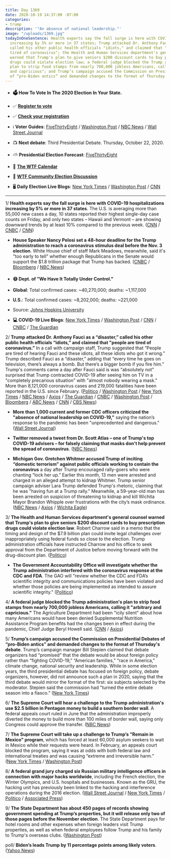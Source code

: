 ```yaml
---
title: Day 1369
date: 2020-10-19 14:37:00 -07:00
categories:
- trump
description: '"An absence of national leadership."'
image: "/uploads/1369.jpg"
todayInOneSentence: Health experts say the fall surge is here with COVID-19 hospitalizations
  increasing by 5% or more in 37 states; Trump attacked Dr. Anthony Fauci as a "disaster,"
  called his other public health officials "idiots," and claimed that "people are
  tired of coronavirus"; the Health and Human Services department's general counsel
  warned that Trump's plan to give seniors $200 discount cards to buy prescription
  drugs could violate election law; a federal judge blocked the Trump administration's
  plan to strip food stamps from nearly 700,000 jobless Americans, calling it "arbitrary
  and capricious"; and Trump’s campaign accused the Commission on Presidential Debates
  of “pro-Biden antics” and demanded changes to the format of Thursday's debate.
---
```


* #### 🗳 How To Vote In The 2020 Election In Your State.

* ✅ **[Register to vote](https://www.vote.org/register-to-vote/)**

* ✅ **[Check your registration](https://www.vote.org/am-i-registered-to-vote/)**

* ℹ️ **Voter Guides**: [FiveThirtyEight](https://projects.fivethirtyeight.com/how-to-vote-2020/) / [Washington Post](https://www.washingtonpost.com/elections/2020/how-to-vote/) / [NBC News](https://www.nbcnews.com/specials/plan-your-vote-state-by-state-guide-voting-by-mail-early-in-person-voting-election/index.html?cid=bc_npd_nn_ms_np-1_200816) / [Wall Street Journal](https://www.wsj.com/articles/how-to-vote-by-mail-in-every-state-11597840923)

* 📺 **Next debate**: Third Presidential Debate. Thursday, October 22, 2020.

* ⛅️ **Presidential Election Forecast**: [FiveThirtyEight](https://projects.fivethirtyeight.com/2020-election-forecast/)

* 📆 **[The WTF Calendar](https://talk.whatthefuckjusthappenedtoday.com/t/the-wtf-event-calendar/5888)**

* 💬 **[WTF Community Election Discussion](https://talk.whatthefuckjusthappenedtoday.com/t/2020-general-election-trump-vs-biden/5758)**

* 🖥 **Daily Election Live Blogs**: [New York Times](https://www.nytimes.com/live/2020/10/19/us/trump-vs-biden?action=click&module=Top%20Stories&pgtype=Homepage) / [Washington Post](https://www.washingtonpost.com/elections/2020/10/19/trump-biden-live-updates/) / [CNN](https://www.cnn.com/politics/live-news/us-election-news-10-19-2020/index.html)

---

1/ **Health experts say the fall surge is here with COVID-19 hospitalizations increasing by 5% or more in 37 states**. The U.S. is averaging more than 55,000 new cases a day, 10 states reported their highest single-day case counts on Friday, and only two states – Hawaii and Vermont – are showing downward trends by at least 10% compared to the previous week. ([CNN](https://www.cnn.com/2020/10/19/health/us-coronavirus-monday/index.html) / [CNBC](https://www.cnbc.com/2020/10/19/coronavirus-hospitalizations-are-growing-in-37-us-states.html) / [CNN](https://www.cnn.com/world/live-news/coronavirus-pandemic-10-19-20-intl/h_d4c07deb3044866fb57399809efbe590))

* **House Speaker Nancy Pelosi set a 48-hour deadline for the Trump administration to reach a coronavirus stimulus deal before the Nov. 3 election**. White House chief of staff Mark Meadows, meanwhile, said it's "too early to tell" whether enough Republicans in the Senate would support the $1.8 trillion package that Trump has backed. ([CNBC](https://www.cnbc.com/2020/10/18/pelosi-sets-48-hour-deadline-to-reach-coronavirus-stimulus-deal-before-election.html) / [Bloomberg](https://www.bloomberg.com/news/articles/2020-10-17/mcconnell-sets-stimulus-votes-in-senate-beginning-tuesday?sref=MIBMEEoj) / [NBC News](https://www.nbcnews.com/politics/congress/trump-aide-meadows-unsure-senate-gop-will-approve-1-8-n1243876))

* #### 😷 Dept. of "We Have It Totally Under Control."

* **Global**: Total confirmed cases: \~40,270,000; deaths: \~1,117,000

* **U.S.**: Total confirmed cases: \~8,202,000; deaths: \~221,000

* Source: [Johns Hopkins University](https://coronavirus.jhu.edu/map.html)

* **💻 COVID-19 Live Blogs**: [New York Times](https://www.nytimes.com/live/2020/10/19/world/covid-coronavirus?action=click&module=Top%20Stories&pgtype=Homepage) / [Washington Post](https://www.washingtonpost.com/nation/2020/10/19/coronavirus-covid-live-updates-us/) / [CNN](https://www.cnn.com/world/live-news/coronavirus-pandemic-10-19-20-intl/index.html) / [CNBC](https://www.cnbc.com/2020/10/19/coronavirus-live-updates.html) / [The Guardian](https://www.theguardian.com/us-news/live/2020/oct/19/donald-trump-joe-biden-coronavirus-covid-19-us-election-live-updates)

2/ **Trump attacked Dr. Anthony Fauci as a “disaster,” called his other public health officials “idiots,” and claimed that "people are tired of coronavirus.”** In a call with campaign staff, Trump suggested that “People are tired of hearing Fauci and these idiots, all these idiots who got it wrong.” Trump described Fauci as a “disaster,” adding that “every time he goes on television, there’s always a bomb. But there’s a bigger bomb if you fire him.” Trump's comments came a day after Fauci said is was “absolutely not" surprised that Trump contracted COVID-19 after seeing him on TV in a "completely precarious situation" with "almost nobody wearing a mask." More than 8,121,000 coronavirus cases and 219,000 fatalities have been reported in the U.S. since February. ([Politico](https://www.politico.com/news/2020/10/19/fauci-trump-wearing-mask-weakness-430114) / [Washington Post](https://www.washingtonpost.com/politics/trump-fauci-campaign-biden/2020/10/19/30b2fe58-1226-11eb-82af-864652063d61_story.html) / [New York Times](https://www.nytimes.com/2020/10/19/us/elections/trump-fauci.html?action=click&module=RelatedLinks&pgtype=Article) / [NBC News](https://www.nbcnews.com/politics/politics-news/fauci-says-he-s-not-surprised-trump-contracted-covid-19-n1243857) / [Axios](https://www.axios.com/trump-calls-fauci-disaster-42428ddc-01e9-44a6-9ff9-55aa4cc5f55f.html) / [The Guardian](https://www.theguardian.com/world/2020/oct/19/trump-fauci-idiot-experts-criticism-coronavirus) / [CNBC](https://www.cnbc.com/2020/10/19/coronavirus-trump-calls-fauci-a-disaster-says-people-are-tired-of-covid.html) / [Washington Post](https://www.washingtonpost.com/nation/2020/10/19/fauci-trump-coronavirus-not-surprised/) / [Bloomberg](https://www.bloomberg.com/news/articles/2020-10-19/trump-complains-about-fauci-but-says-it-d-be-bomb-to-fire-him?sref=MIBMEEoj) / [ABC News](https://abcnews.go.com/Politics/trump-dismisses-pandemic-rips-fauci-disaster-campaign-staff/story?id=73697476) / [CNN](https://www.cnn.com/2020/10/18/politics/fauci-trump-coronavirus/index.html) / [CBS News](https://www.cbsnews.com/news/fauci-no-surprised-trump-covid-19-media-appearances-60-minutes/))

* **More than 1,000 current and former CDC officers criticized the "absence of national leadership on COVID-19,"** saying the nation’s response to the pandemic has been "unprecedented and dangerous." ([Wall Street Journal](https://www.wsj.com/articles/more-than-1-000-current-and-former-cdc-officers-condemn-u-s-covid-19-response-11602884265))

* **Twitter removed a tweet from Dr. Scott Atlas – one of Trump's top COVID-19 advisers – for falsely claiming that masks don't help prevent the spread of coronavirus**. ([NBC News](https://www.nbcnews.com/politics/donald-trump/twitter-removes-tweet-top-trump-covid-adviser-saying-masks-don-n1243841))

* **Michigan Gov. Gretchen Whitmer accused Trump of inciting “domestic terrorism” against public officials working to contain the coronavirus** a day after Trump encouraged rally-goers who were chanting “lock her up.” Earlier this month, 13 men were arrested and charged in an alleged attempt to kidnap Whitmer. Trump senior campaign adviser Lara Trump defended Trump's rhetoric, claiming that he was "having fun at a Trump rally." Meanwhile, a 59-year-old man has been arrested on suspicion of threatening to kidnap and kill Wichita Mayor Brandon Whipple over frustrations with the city’s mask ordinance. ([NBC News](https://www.nbcnews.com/politics/meet-the-press/whitmer-says-trump-continues-encourage-domestic-terrorism-rhetoric-n1243842) / [Axios](https://www.axios.com/lara-trump-gretchen-whitmer-b082c323-b7fc-4e57-974a-92f3982201c1.html) / [Wichita Eagle](https://www.kansas.com/news/politics-government/article246513655.html))

3/ **The Health and Human Services department's general counsel warned that Trump's plan to give seniors $200 discount cards to buy prescription drugs could violate election law**. Robert Charrow said in a memo that the timing and design of the $7.9 billion plan could invite legal challenges over inappropriately using federal funds so close to the election. Trump administration officials have instructed Charrow and his office to seek approval from the Department of Justice before moving forward with the drug-discount plan. ([Politico](https://www.politico.com/news/2020/10/16/hhs-lawyer-trump-drug-cards-election-law-429989))

* **The Government Accountability Office will investigate whether the Trump administration interfered with the coronavirus response at the CDC and FDA**. The GAO will "review whether the CDC and FDA’s scientific integrity and communications policies have been violated and whether those policies are being implemented as intended to assure scientific integrity." ([Politico](https://www.politico.com/news/2020/10/19/government-watchdog-trump-cdc-fda-430175))

4/ **A federal judge blocked the Trump administration's plan to strip food stamps from nearly 700,000 jobless Americans, calling it "arbitrary and capricious."** The Agriculture Department had been "icily silent" about how many Americans would have been denied Supplemental Nutrition Assistance Program benefits had the changes been in effect during the pandemic, Chief Judge Beryl Howell said. ([CNN](https://www.cnn.com/2020/10/18/politics/food-stamps-trump-administration-work-requirements/index.html) / [Axios](https://www.axios.com/judge-blocks-trump-unemployed-food-stamps-plan-0c4dc7c9-f2c1-4162-9f1b-0eb2fb18c7a8.html))

5/ **Trump’s campaign accused the Commission on Presidential Debates of “pro-Biden antics” and demanded changes to the format of Thursday's debate**. Trump’s campaign manager Bill Stepien claimed that debate organizers had “promised” that the debate would be about foreign policy rather than “fighting COVID-19,” “American families,” “race in America,” climate change, national security and leadership. While in some election years, the third presidential debate has focused on foreign policy, debate organizers, however, did not announce such a plan in 2020, saying that the third debate would mirror the format of the first: six subjects selected by the moderator. Stepien said the commission had "turned the entire debate season into a fiasco.” ([New York Times](https://www.nytimes.com/live/2020/10/19/us/trump-vs-biden?action=click&module=Top%20Stories&pgtype=Homepage#trump-who-withdrew-from-the-last-debate-seeks-changes-to-the-next))

6/ **The Supreme Court will hear a challenge to the Trump administration's use $2.5 billion in Pentagon money to build a southern border wall**. A federal appeals court ruled in June that the administration improperly diverted the money to build more than 100 miles of border wall, saying only Congress could approve the transfer. ([NBC News](https://www.nbcnews.com/politics/supreme-court/supreme-court-take-trump-border-wall-spending-asylum-enforcement-n1243870))

7/ **The Supreme Court will take up a challenge to Trump’s "Remain in Mexico" program**, which has forced at least 60,000 asylum seekers to wait in Mexico while their requests were heard. In February, an appeals court blocked the program, saying it was at odds with both federal law and international treaties and was causing “extreme and irreversible harm.” ([New York Times](https://www.nytimes.com/2020/10/19/us/supreme-court-trump-wall-asylum.html) / [Washington Post](https://www.washingtonpost.com/politics/courts_law/supreme-court-remain-in-mexico-border-wall/2020/10/19/b592a658-120a-11eb-bc10-40b25382f1be_story.html))

8/ **A federal grand jury charged six Russian military intelligence officers in connection with major hacks worldwide**, including the French election, the Winter Olympics, and U.S. hospitals and businesses. Known as the GRU, the hacking unit has previously been linked to the hacking and interference operations during the 2016 election. ([Wall Street Journal](https://www.wsj.com/articles/u-s-charges-six-russian-intelligence-officers-with-hacking-11603126931) / [New York Times](https://www.nytimes.com/2020/10/19/us/politics/russian-intelligence-cyberattacks.html) / [Politico](https://www.politico.com/news/2020/10/19/russia-hackers-cyberattacks-430166) / [Associated Press](https://apnews.com/article/technology-winter-olympics-elections-russia-emmanuel-macron-6fc251c08d1ac82d5633e84378c6c805))

9/ **The State Department has about 450 pages of records showing government spending at Trump’s properties, but it will release only two of those pages before the November election**. The State Department pays for hotel rooms and other expenses when foreign leaders visit Trump properties, as well as when federal employees follow Trump and his family to Trump's overseas clubs. ([Washington Post](https://www.washingtonpost.com/politics/state-department-signals-it-will-keep-most-details-of-its-spending-at-trumps-properties-hidden-until-after-election/2020/10/16/83372f30-0f21-11eb-8074-0e943a91bf08_story.html))

poll/ **Biden’s leads Trump by 11 percentage points among likely voters**. ([Yahoo News](https://news.yahoo.com/yahoo-news-you-gov-poll-the-tide-turns-against-trump-as-biden-surges-to-his-largestever-lead-among-likely-voters-175644323.html))